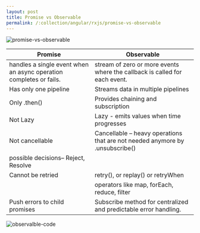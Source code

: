 ```yaml
---
layout: post
title: Promise vs Observable
permalink: /:collection/angular/rxjs/promise-vs-observable
---
```


![promise-vs-observable]({{site.cdn}}/angular/promise-vs-observable.png)

| Promise                                                            | Observable                                                                   |
| ------------------------------------------------------------------ | ---------------------------------------------------------------------------- |
| handles a single event when an async operation completes or fails. | stream of zero or more events where the callback is called for each event.   |
| Has only one pipeline  | Streams data in multiple pipelines  |
| Only .then()           | Provides chaining and subscription  |
| Not Lazy               | Lazy - emits values when time progresses |
| Not cancellable   | Cancellable – heavy operations that are not needed anymore by .unsubscribe() |
| possible decisions– Reject, Resolve |
| Cannot be retried   | retry(), or replay() or retryWhen       |
|                      | operators like map, forEach, reduce, filter    |
| Push errors to child promises  | Subscribe method for centralized and predictable error handling.  |

![observalble-code]({{site.cdn}}/angular/observalble-code.png)
